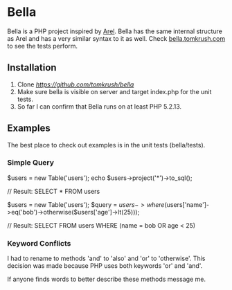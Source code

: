 # Bella

Bella is a PHP project inspired by [Arel](http://github.com/rails/arel). Bella has the same internal structure as Arel and has a very similar syntax to it as well. Check [bella.tomkrush.com](http://bella.tomkrush.com) to see the tests perform.

## Installation

1. Clone *https://github.com/tomkrush/bella*
2. Make sure bella is visible on server and target index.php for the unit tests.
3. So far I can confirm that Bella runs on at least PHP 5.2.13.

## Examples

The best place to check out examples is in the unit tests (bella/tests).

### Simple Query

$users = new Table('users');
echo  $users->project('*')->to_sql();

// Result: SELECT * FROM users

$users = new Table('users');
$query = $users->where($users['name']->eq('bob')->otherwise($users['age']->lt(25)));

// Result: SELECT FROM users WHERE (name = bob OR age < 25)

### Keyword Conflicts

I had to rename to methods 'and' to 'also' and 'or' to 'otherwise'. This decision was made because PHP uses both keywords 'or' and 'and'.

If anyone finds words to better describe these methods message me.